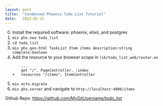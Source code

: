 ```yaml
---
layout: post
title:  "Condensed Phoenix Todo List Tutorial"
date:   2022-01-21
---
```


0. Install the required software: phoenix, elixir, and postgres
1. `mix phx.new todo_list`
2. `cd todo_list `
3. `mix phx.gen.html TaskList Item items description:string complete:boolean`
4. Add the resource to your browser scope in `lib/todo_list_web/router.ex`
    ```
        ...
        get "/", PageController, :index
    +   resources "/items", ItemController
    ```
5. `mix ecto.migrate` 
6. `mix phx.server` and navigate to `http://localhost:4000/items`

Github Repo: https://github.com/MyGitUsername/todo_list
